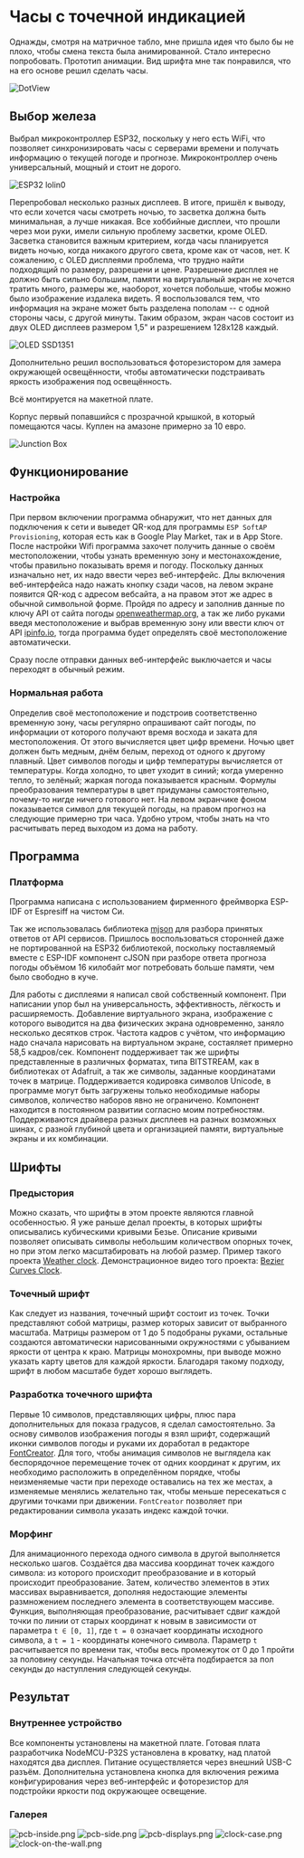 #  Часы с точечной индикацией

Однажды, смотря на матричное табло, мне пришла идея что было бы не плохо, чтобы смена текста была анимированной. 
Стало интересно попробовать. Прототип анимации. Вид шрифта мне так понравился, что на его основе решил сделать
часы.

![DotView](dotview-320.gif)

## Выбор железа

Выбрал микроконтроллер ESP32, поскольку у него есть WiFi, что позволяет синхронизировать часы с серверами времени
и получать информацию о текущей погоде и прогнозе. Микроконтроллер очень универсальный, мощный и стоит не дорого.

![ESP32 lolin0](https://www.az-delivery.de/cdn/shop/products/esp32-lolin-lolin32-wifi-bluetooth-dev-kit-mikrocontroller-684175.jpg?v=1679400714&width=400)

Перепробовал несколько разных дисплеев. В итоге, пришёл к выводу, что если хочется часы смотреть ночью, то засветка 
должна быть минимальная, а лучше никакая. Все хоббийные дисплеи, что прошли через мои руки, имели сильную проблему 
засветки, кроме OLED. Засветка становится важным критерием, когда часы планируется видеть ночью, когда никакого 
другого света, кроме как от часов, нет. К сожалению, с OLED дисплеями проблема, что трудно найти подходящий по
размеру, разрешени и цене. Разрешение дисплея не должно быть сильно большим, памяти на виртуальный экран не
хочется тратить много, размеры же, наоборот, хочется побольше, чтобы можно было изображение издалека видеть.
Я воспользовался тем, что информация на экране может быть разделена пополам -- с одной стороны часы, с другой минуты.
Таким образом, экран часов состоит из двух OLED дисплеев размером 1,5" и разрешением 128х128 каждый. 

![OLED SSD1351](https://m.media-amazon.com/images/I/61tp4yL59+L._AC_SX679_.jpg)

Дополнительно решил воспользоваться фоторезистором для замера окружающей освещённости, чтобы автоматически
подстраивать яркость изображения под освещённость.

Всё монтируется на макетной плате.

Корпус первый попавшийся с прозрачной крышкой, в который помещаются часы. Куплен на амазоне примерно за 10 евро.

![Junction Box](https://m.media-amazon.com/images/I/51WUj53rYDL._AC_UF894,1000_QL80_.jpg)

## Функционирование

### Настройка

При первом включении программа обнаружит, что нет данных для подключения к сети и выведет QR-код для программы
`ESP SoftAP Provisioning`, которая есть как в Google Play Market, так и в App Store. После настройки Wifi
программа захочет получить данные о своём местоположении, чтобы узнать временную зону и местонахождение,
чтобы правильно показывать время и погоду. Поскольку данных изначально нет, их надо ввести через веб-интерфейс.
Длы включения веб-интерфейса надо нажать кнопку сзади часов, на левом экране появится QR-код с адресом вебсайта,
а на правом этот же адрес в обычной символьной форме. Пройдя по адресу и заполнив данные по ключу API от сайта
погоды [openweathermap.org](https://openweathermap.org/api), а так же либо руками введя местоположение и выбрав временную зону или ввести ключ
от API [ipinfo.io](https://ipinfo.io), тогда программа будет определять своё местоположение автоматически. 

Сразу после отправки данных веб-интерфейс выключается и часы переходят в обычный режим. 

### Нормальная работа

Определив своё местоположение и подстроив соответственно временную зону, часы регулярно опрашивают сайт погоды,
по информации от которого получают время восхода и заката для местоположения. От этого вычисляется цвет цифр времени.
Ночью цвет должен быть медным, днём белым, переход от одного к другому плавный. Цвет символов погоды и цифр температуры
вычисляется от температуры. Когда холодно, то цвет уходит в синий; когда умеренно тепло, то зелёный; жаркая погода 
показывается красным. Формулы преобразования температуры в цвет придуманы самостоятельно, почему-то нигде ничего
готового нет. На левом экранчике фоном показывается символ для текущей погоды, на правом прогноз на следующие
примерно три часа. Удобно утром, чтобы знать на что расчитывать перед выходом из дома на работу.

## Программа

### Платформа

Программа написана с использованием фирменного фреймворка ESP-IDF от Espresiff на чистом Си. 

Так же использовалась библиотека [mjson](https://github.com/cesanta/mjson) для разбора принятых ответов от API сервисов. 
Пришлось воспользоваться сторонней даже не портированной на ESP32 библиотекой, поскольку поставляемый вместе с ESP-IDF 
компонент cJSON при разборе ответа прогноза погоды объёмом 16 килобайт мог потребовать больше памяти, чем было свободно в куче.

Для работы с дисплеями я написал свой собственный компонент. При написании упор был на универсальность, эффективность,
лёгкость и расширяемость. Добавление виртуального экрана, изображение с которого выводится на два физических экрана 
одновременно, заняло несколько десятков строк. Частота кадров с учётом, что информацию надо сначала нарисовать на 
виртуальном экране, состаяляет примерно 58,5 кадров/сек. Компонент поддерживает так же шрифты представленные в различных
форматах, типа BITSTREAM, как в библиотеках от Adafruit, а так же символы, заданные координатами точек в матрице. 
Поддерживается кодировка символов Unicode, в программе могут быть загружены только необходимые наборы символов, 
количество наборов явно не ограничено. Компонент находится в постоянном развитии согласно моим потребностям. 
Поддерживаются драйвера разных дисплеев на разных возможных шинах, с разной глубиной цвета и организацией памяти,
виртуальные экраны и их комбинации.

## Шрифты

### Предыстория

Можно сказать, что шрифты в этом проекте являются главной особенностью. Я уже раньше делал проекты, в которых шрифты
описывались кубическими кривыми Безье. Описание кривыми позволяет описывать символы небольшим количеством опорных точек, 
но при этом легко масштабировать на любой размер. Пример такого проекта [Weather clock](https://github.com/jef-sure/ili9341_dgx).
Демонстрационное видео того проекта: [Bezier Curves Clock](https://youtu.be/7H-2-X1M7PA?si=46Ek5eJoc2KWcRSB). 

### Точечный шрифт

Как следует из названия, точечный шрифт состоит из точек. Точки представляют собой матрицы, размер которых зависит от выбранного
масштаба. Матрицы размером от 1 до 5 подобраны руками, остальные создаются автоматически нарисованными окружностями с убыванием
яркости от центра к краю. Матрицы монохромны, при выводе можно указать карту цветов для каждой яркости. Благодаря такому подходу,
шрифт в любом масштабе будет хорошо выглядеть.

### Разработка точечного шрифта

Первые 10 символов, представляющих цифры, плюс пара дополнительных для показа градусов, я сделал самостоятельно. За основу символов изображения погоды я взял шрифт, содержащий иконки символов погоды и руками их доработал в редакторе [FontCreator](https://github.com/Llerr/FontCreator). Для того, чтобы анимация символов не выглядела как беспорядочное перемещение точек от одних координат к другим, их необходимо расположить в определённом порядке, чтобы неизменяемые части при переходе оставались на тех же местах, а изменяемые менялись желательно так, чтобы меньше пересекаться с другими точками при движении. `FontCreator` позволяет при редактировании символа указать индекс каждой точки. 

### Морфинг

Для анимационного перехода одного символа в другой выполняется несколько шагов. Создаётся два массива координат точек каждого
символа: из которого происходит преобразование и в который происходит преобразование. Затем, количество элементов в этих массивах
выравнивается, дополняя недостающие элементы размножением последнего элемента в соответствующем массиве. Функция, 
выполняющая преобразование, расчитывает сдвиг каждой точки по линии от старых координат к новым в зависимости от 
параметра `t ∈ [0, 1]`, где `t = 0` означает координаты исходного символа, а `t = 1` - координаты конечного символа. 
Параметр `t` расчитывается по времени так, чтобы весь промежуток от 0 до 1 пройти за половину секунды. Начальная точка отсчёта 
подбирается за пол секунды до наступления следующей секунды.

## Результат

### Внутреннее устройство

Все компоненты установлены на макетной плате. Готовая плата разработчика NodeMCU-P32S установлена в кроватку,
над платой находятся два дисплея. Питание осуществляется через внешний USB-C разъём. Дополнительна установлена
кнопка для включения режима конфигурирования через веб-интерфейс и фоторезистор для подстройки яркости под
окружающее освещение. 

### Галерея

![pcb-inside.png](pcb-inside.png)
![pcb-side.png](pcb-side.png)
![pcb-displays.png](pcb-displays.png)
![clock-case.png](clock-case.png)
![clock-on-the-wall.png](clock-on-the-wall.png)


